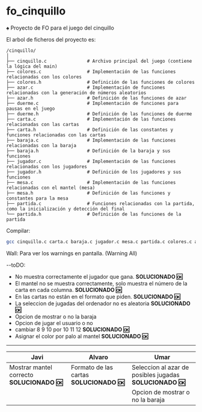 # fo_cinquillo
♠️ Proyecto de FO para el juego del cinquillo

El arbol de ficheros del proyecto es:

```
/cinquillo/
│
├── cinquillo.c               # Archivo principal del juego (contiene la lógica del main)
├── colores.c                 # Implementación de las funciones relacionadas con los colores
├── colores.h                 # Definición de las funciones de colores
├── azar.c                    # Implementación de funciones relacionadas con la generación de números aleatorios
├── azar.h                    # Definición de las funciones de azar
├── duerme.c                  # Implementación de funciones para pausas en el juego
├── duerme.h                  # Definición de las funciones de duerme
├── carta.c                   # Implementación de las funciones relacionadas con las cartas
├── carta.h                   # Definición de las constantes y funciones relacionadas con las cartas
├── baraja.c                  # Implementación de las funciones relacionadas con la baraja
├── baraja.h                  # Definición de la baraja y sus funciones
├── jugador.c                 # Implementación de las funciones relacionadas con los jugadores
├── jugador.h                 # Definición de los jugadores y sus funciones
├── mesa.c                    # Implementación de las funciones relacionadas con el mantel (mesa)
├── mesa.h                    # Definición de las funciones y constantes para la mesa
├── partida.c                 # Funciones relacionadas con la partida, como la inicialización y detección del final
└── partida.h                 # Definición de las funciones de la partida
```


Compilar:
```sh
gcc cinquillo.c carta.c baraja.c jugador.c mesa.c partida.c colores.c azar.c duerme.c -o cinquillo -Wall
```

 Wall: Para ver los warnings en pantalla. (Warning All)


--toDO: 
- No muestra correctamente el jugador que gana. **SOLUCIONADO 🆗**
- El mantel no se muestra correctamente, solo muestra el número de la carta en cada columna.  **SOLUCIONADO 🆗**
- En las cartas no están en el formato que piden. **SOLUCIONADO 🆗**
- La seleccion de jugadas del ordenador no es aleatoria  **SOLUCIONADO 🆗**
- Opcion de mostrar o no la baraja
- Opcion de jugar el usuario o no
- cambiar 8 9 10 por 10 11 12 **SOLUCIONADO 🆗**
- Asignar el color por palo al mantel **SOLUCIONADO 🆗**


------------


| **Javi** | **Alvaro** | **Umar** |
|----------|----------|----------|
| Mostrar mantel correcto **SOLUCIONADO 🆗** | Formato de las cartas **SOLUCIONADO 🆗**  | Seleccion al azar de posibles jugadas  **SOLUCIONADO 🆗** |
| | | Opcion de mostrar o no la baraja |
